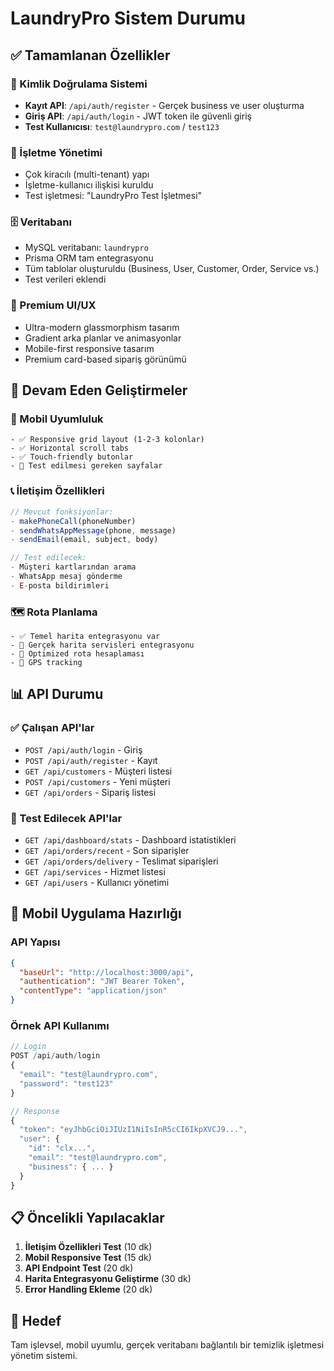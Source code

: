 # LaundryPro Sistem Durumu

## ✅ Tamamlanan Özellikler

### 🔐 Kimlik Doğrulama Sistemi

- **Kayıt API**: `/api/auth/register` - Gerçek business ve user oluşturma
- **Giriş API**: `/api/auth/login` - JWT token ile güvenli giriş
- **Test Kullanıcısı**: `test@laundrypro.com` / `test123`

### 🏢 İşletme Yönetimi

- Çok kiracılı (multi-tenant) yapı
- İşletme-kullanıcı ilişkisi kuruldu
- Test işletmesi: "LaundryPro Test İşletmesi"

### 🗄️ Veritabanı

- MySQL veritabanı: `laundrypro`
- Prisma ORM tam entegrasyonu
- Tüm tablolar oluşturuldu (Business, User, Customer, Order, Service vs.)
- Test verileri eklendi

### 🎨 Premium UI/UX

- Ultra-modern glassmorphism tasarım
- Gradient arka planlar ve animasyonlar
- Mobile-first responsive tasarım
- Premium card-based sipariş görünümü

## 🔧 Devam Eden Geliştirmeler

### 📱 Mobil Uyumluluk

```
- ✅ Responsive grid layout (1-2-3 kolonlar)
- ✅ Horizontal scroll tabs
- ✅ Touch-friendly butonlar
- 🔧 Test edilmesi gereken sayfalar
```

### 📞 İletişim Özellikleri

```javascript
// Mevcut fonksiyonlar:
- makePhoneCall(phoneNumber)
- sendWhatsAppMessage(phone, message)
- sendEmail(email, subject, body)

// Test edilecek:
- Müşteri kartlarından arama
- WhatsApp mesaj gönderme
- E-posta bildirimleri
```

### 🗺️ Rota Planlama

```
- ✅ Temel harita entegrasyonu var
- 🔧 Gerçek harita servisleri entegrasyonu
- 🔧 Optimized rota hesaplaması
- 🔧 GPS tracking
```

## 📊 API Durumu

### ✅ Çalışan API'lar

- `POST /api/auth/login` - Giriş
- `POST /api/auth/register` - Kayıt
- `GET /api/customers` - Müşteri listesi
- `POST /api/customers` - Yeni müşteri
- `GET /api/orders` - Sipariş listesi

### 🔧 Test Edilecek API'lar

- `GET /api/dashboard/stats` - Dashboard istatistikleri
- `GET /api/orders/recent` - Son siparişler
- `GET /api/orders/delivery` - Teslimat siparişleri
- `GET /api/services` - Hizmet listesi
- `GET /api/users` - Kullanıcı yönetimi

## 🚀 Mobil Uygulama Hazırlığı

### API Yapısı

```json
{
  "baseUrl": "http://localhost:3000/api",
  "authentication": "JWT Bearer Token",
  "contentType": "application/json"
}
```

### Örnek API Kullanımı

```javascript
// Login
POST /api/auth/login
{
  "email": "test@laundrypro.com",
  "password": "test123"
}

// Response
{
  "token": "eyJhbGciOiJIUzI1NiIsInR5cCI6IkpXVCJ9...",
  "user": {
    "id": "clx...",
    "email": "test@laundrypro.com",
    "business": { ... }
  }
}
```

## 📋 Öncelikli Yapılacaklar

1. **İletişim Özellikleri Test** (10 dk)
2. **Mobil Responsive Test** (15 dk)
3. **API Endpoint Test** (20 dk)
4. **Harita Entegrasyonu Geliştirme** (30 dk)
5. **Error Handling Ekleme** (20 dk)

## 🎯 Hedef

Tam işlevsel, mobil uyumlu, gerçek veritabanı bağlantılı bir temizlik işletmesi yönetim sistemi.

